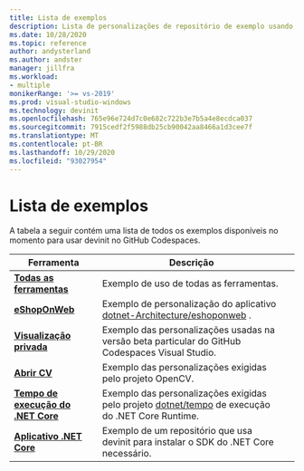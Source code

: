 ```yaml
---
title: Lista de exemplos
description: Lista de personalizações de repositório de exemplo usando devinit.
ms.date: 10/28/2020
ms.topic: reference
author: andysterland
ms.author: andster
manager: jillfra
ms.workload:
- multiple
monikerRange: '>= vs-2019'
ms.prod: visual-studio-windows
ms.technology: devinit
ms.openlocfilehash: 765e96e724d7c0e682c722b3e7b5a4e8ecdca037
ms.sourcegitcommit: 7915cedf2f5988db25cb90042aa8466a1d3cee7f
ms.translationtype: MT
ms.contentlocale: pt-BR
ms.lasthandoff: 10/29/2020
ms.locfileid: "93027954"
---
```

# <a name="sample-list"></a>Lista de exemplos

A tabela a seguir contém uma lista de todos os exemplos disponíveis no momento para usar devinit no GitHub Codespaces.

| Ferramenta                                              | Descrição                                                                                                                  |   |
|---------------------------------------------------|------------------------------------------------------------------------------------------------------------------------------|---|
| [**Todas as ferramentas**](sample-all-tool.md)               | Exemplo de uso de todas as ferramentas.                                                                                              |   |
| [**eShopOnWeb**](sample-eshoponweb.md)            | Exemplo de personalização do aplicativo [dotnet-Architecture/eshoponweb](https://github.com/dotnet-architecture/eShopOnWeb) .          |   |
| [**Visualização privada**](sample-private-preview.md)  | Exemplo das personalizações usadas na versão beta particular do GitHub Codespaces Visual Studio.                                      |   |
| [**Abrir CV**](sample-opencv.md)                   | Exemplo das personalizações exigidas pelo projeto OpenCV.                                                                |   |
| [**Tempo de execução do .NET Core**](sample-dotnet-runtime.md) | Exemplo das personalizações exigidas pelo projeto [dotnet/tempo](https://github.com/dotnet/runtime) de execução do .NET Core Runtime. |   |
| [**Aplicativo .NET Core**](sample-dotnet-core.md)        | Exemplo de um repositório que usa devinit para instalar o SDK do .NET Core necessário.                                             |   |
